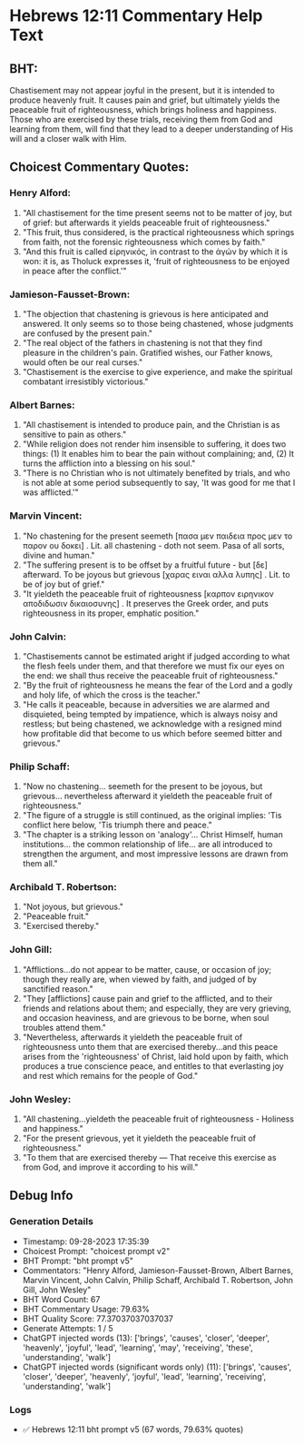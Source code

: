 # Hebrews 12:11 Commentary Help Text

## BHT:
Chastisement may not appear joyful in the present, but it is intended to produce heavenly fruit. It causes pain and grief, but ultimately yields the peaceable fruit of righteousness, which brings holiness and happiness. Those who are exercised by these trials, receiving them from God and learning from them, will find that they lead to a deeper understanding of His will and a closer walk with Him.

## Choicest Commentary Quotes:
### Henry Alford:
1. "All chastisement for the time present seems not to be matter of joy, but of grief: but afterwards it yields peaceable fruit of righteousness." 
2. "This fruit, thus considered, is the practical righteousness which springs from faith, not the forensic righteousness which comes by faith."
3. "And this fruit is called εἰρηνικός, in contrast to the ἀγών by which it is won: it is, as Tholuck expresses it, 'fruit of righteousness to be enjoyed in peace after the conflict.'"

### Jamieson-Fausset-Brown:
1. "The objection that chastening is grievous is here anticipated and answered. It only seems so to those being chastened, whose judgments are confused by the present pain."
2. "The real object of the fathers in chastening is not that they find pleasure in the children's pain. Gratified wishes, our Father knows, would often be our real curses."
3. "Chastisement is the exercise to give experience, and make the spiritual combatant irresistibly victorious."


### Albert Barnes:
1. "All chastisement is intended to produce pain, and the Christian is as sensitive to pain as others."
2. "While religion does not render him insensible to suffering, it does two things: (1) It enables him to bear the pain without complaining; and, (2) It turns the affliction into a blessing on his soul."
3. "There is no Christian who is not ultimately benefited by trials, and who is not able at some period subsequently to say, 'It was good for me that I was afflicted.'"

### Marvin Vincent:
1. "No chastening for the present seemeth [πασα μεν παιδεια προς μεν το παρον ου δοκει] . Lit. all chastening - doth not seem. Pasa of all sorts, divine and human."
2. "The suffering present is to be offset by a fruitful future - but [δε] afterward. To be joyous but grievous [χαρας ειναι αλλα λυπης] . Lit. to be of joy but of grief."
3. "It yieldeth the peaceable fruit of righteousness [καρπον ειρηνικον αποδιδωσιν δικαιοσυνης] . It preserves the Greek order, and puts righteousness in its proper, emphatic position."

### John Calvin:
1. "Chastisements cannot be estimated aright if judged according to what the flesh feels under them, and that therefore we must fix our eyes on the end: we shall thus receive the peaceable fruit of righteousness."
2. "By the fruit of righteousness he means the fear of the Lord and a godly and holy life, of which the cross is the teacher."
3. "He calls it peaceable, because in adversities we are alarmed and disquieted, being tempted by impatience, which is always noisy and restless; but being chastened, we acknowledge with a resigned mind how profitable did that become to us which before seemed bitter and grievous."

### Philip Schaff:
1. "Now no chastening... seemeth for the present to be joyous, but grievous... nevertheless afterward it yieldeth the peaceable fruit of righteousness." 
2. "The figure of a struggle is still continued, as the original implies: 'Tis conflict here below, 'Tis triumph there and peace." 
3. "The chapter is a striking lesson on 'analogy'... Christ Himself, human institutions... the common relationship of life... are all introduced to strengthen the argument, and most impressive lessons are drawn from them all."

### Archibald T. Robertson:
1. "Not joyous, but grievous."
2. "Peaceable fruit."
3. "Exercised thereby."

### John Gill:
1. "Afflictions...do not appear to be matter, cause, or occasion of joy; though they really are, when viewed by faith, and judged of by sanctified reason."
2. "They [afflictions] cause pain and grief to the afflicted, and to their friends and relations about them; and especially, they are very grieving, and occasion heaviness, and are grievous to be borne, when soul troubles attend them."
3. "Nevertheless, afterwards it yieldeth the peaceable fruit of righteousness unto them that are exercised thereby...and this peace arises from the 'righteousness' of Christ, laid hold upon by faith, which produces a true conscience peace, and entitles to that everlasting joy and rest which remains for the people of God."

### John Wesley:
1. "All chastening...yieldeth the peaceable fruit of righteousness - Holiness and happiness."
2. "For the present grievous, yet it yieldeth the peaceable fruit of righteousness."
3. "To them that are exercised thereby — That receive this exercise as from God, and improve it according to his will."


## Debug Info
### Generation Details
- Timestamp: 09-28-2023 17:35:39
- Choicest Prompt: "choicest prompt v2"
- BHT Prompt: "bht prompt v5"
- Commentators: "Henry Alford, Jamieson-Fausset-Brown, Albert Barnes, Marvin Vincent, John Calvin, Philip Schaff, Archibald T. Robertson, John Gill, John Wesley"
- BHT Word Count: 67
- BHT Commentary Usage: 79.63%
- BHT Quality Score: 77.37037037037037
- Generate Attempts: 1 / 5
- ChatGPT injected words (13):
	['brings', 'causes', 'closer', 'deeper', 'heavenly', 'joyful', 'lead', 'learning', 'may', 'receiving', 'these', 'understanding', 'walk']
- ChatGPT injected words (significant words only) (11):
	['brings', 'causes', 'closer', 'deeper', 'heavenly', 'joyful', 'lead', 'learning', 'receiving', 'understanding', 'walk']

### Logs
- ✅ Hebrews 12:11 bht prompt v5 (67 words, 79.63% quotes)